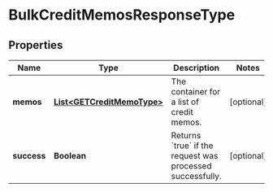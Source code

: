 

# BulkCreditMemosResponseType


## Properties

| Name | Type | Description | Notes |
|------------ | ------------- | ------------- | -------------|
|**memos** | [**List&lt;GETCreditMemoType&gt;**](GETCreditMemoType.md) | The container for a list of credit memos.  |  [optional] |
|**success** | **Boolean** | Returns &#x60;true&#x60; if the request was processed successfully.  |  [optional] |



